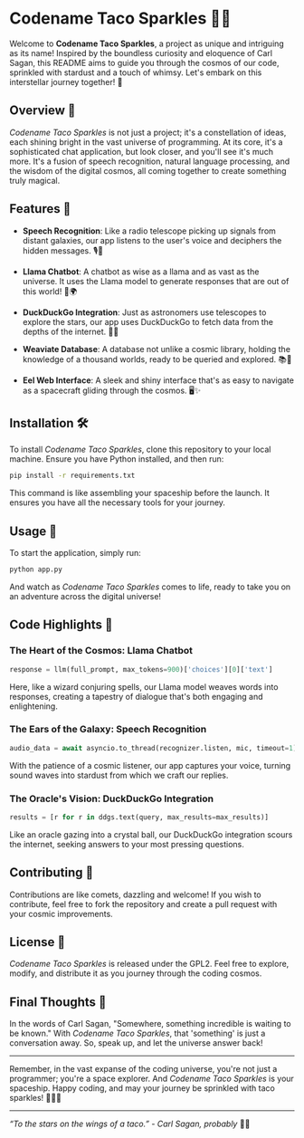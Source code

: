 # Codename Taco Sparkles 🌮✨

Welcome to **Codename Taco Sparkles**, a project as unique and intriguing as its name! Inspired by the boundless curiosity and eloquence of Carl Sagan, this README aims to guide you through the cosmos of our code, sprinkled with stardust and a touch of whimsy. Let's embark on this interstellar journey together! 🚀

## Overview 🌌

_Codename Taco Sparkles_ is not just a project; it's a constellation of ideas, each shining bright in the vast universe of programming. At its core, it's a sophisticated chat application, but look closer, and you'll see it's much more. It's a fusion of speech recognition, natural language processing, and the wisdom of the digital cosmos, all coming together to create something truly magical.

## Features 🌟

- **Speech Recognition**: Like a radio telescope picking up signals from distant galaxies, our app listens to the user's voice and deciphers the hidden messages. 🎙️🌠

- **Llama Chatbot**: A chatbot as wise as a llama and as vast as the universe. It uses the Llama model to generate responses that are out of this world! 🦙🌍

- **DuckDuckGo Integration**: Just as astronomers use telescopes to explore the stars, our app uses DuckDuckGo to fetch data from the depths of the internet. 🦆🔭

- **Weaviate Database**: A database not unlike a cosmic library, holding the knowledge of a thousand worlds, ready to be queried and explored. 📚🌌

- **Eel Web Interface**: A sleek and shiny interface that's as easy to navigate as a spacecraft gliding through the cosmos. 🖥️✨

## Installation 🛠️

To install _Codename Taco Sparkles_, clone this repository to your local machine. Ensure you have Python installed, and then run:

```bash
pip install -r requirements.txt
```

This command is like assembling your spaceship before the launch. It ensures you have all the necessary tools for your journey.

## Usage 🚀

To start the application, simply run:

```bash
python app.py
```

And watch as _Codename Taco Sparkles_ comes to life, ready to take you on an adventure across the digital universe!

## Code Highlights 🌈

### The Heart of the Cosmos: Llama Chatbot

```python
response = llm(full_prompt, max_tokens=900)['choices'][0]['text']
```

Here, like a wizard conjuring spells, our Llama model weaves words into responses, creating a tapestry of dialogue that's both engaging and enlightening.

### The Ears of the Galaxy: Speech Recognition

```python
audio_data = await asyncio.to_thread(recognizer.listen, mic, timeout=1)
```

With the patience of a cosmic listener, our app captures your voice, turning sound waves into stardust from which we craft our replies.

### The Oracle's Vision: DuckDuckGo Integration

```python
results = [r for r in ddgs.text(query, max_results=max_results)]
```

Like an oracle gazing into a crystal ball, our DuckDuckGo integration scours the internet, seeking answers to your most pressing questions.

## Contributing 🤝

Contributions are like comets, dazzling and welcome! If you wish to contribute, feel free to fork the repository and create a pull request with your cosmic improvements.

## License 📜

_Codename Taco Sparkles_ is released under the GPL2. Feel free to explore, modify, and distribute it as you journey through the coding cosmos.

## Final Thoughts 💭

In the words of Carl Sagan, "Somewhere, something incredible is waiting to be known." With _Codename Taco Sparkles_, that 'something' is just a conversation away. So, speak up, and let the universe answer back!

---

Remember, in the vast expanse of the coding universe, you're not just a programmer; you're a space explorer. And _Codename Taco Sparkles_ is your spaceship. Happy coding, and may your journey be sprinkled with taco sparkles! 🌮✨🚀

---



*“To the stars on the wings of a taco.” - Carl Sagan, probably* 🌮🌠
